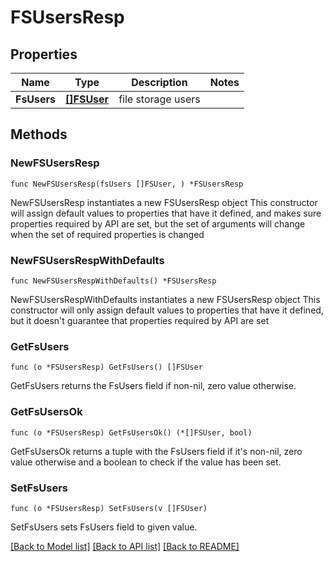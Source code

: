 # FSUsersResp

## Properties

Name | Type | Description | Notes
------------ | ------------- | ------------- | -------------
**FsUsers** | [**[]FSUser**](FSUser.md) | file storage users | 

## Methods

### NewFSUsersResp

`func NewFSUsersResp(fsUsers []FSUser, ) *FSUsersResp`

NewFSUsersResp instantiates a new FSUsersResp object
This constructor will assign default values to properties that have it defined,
and makes sure properties required by API are set, but the set of arguments
will change when the set of required properties is changed

### NewFSUsersRespWithDefaults

`func NewFSUsersRespWithDefaults() *FSUsersResp`

NewFSUsersRespWithDefaults instantiates a new FSUsersResp object
This constructor will only assign default values to properties that have it defined,
but it doesn't guarantee that properties required by API are set

### GetFsUsers

`func (o *FSUsersResp) GetFsUsers() []FSUser`

GetFsUsers returns the FsUsers field if non-nil, zero value otherwise.

### GetFsUsersOk

`func (o *FSUsersResp) GetFsUsersOk() (*[]FSUser, bool)`

GetFsUsersOk returns a tuple with the FsUsers field if it's non-nil, zero value otherwise
and a boolean to check if the value has been set.

### SetFsUsers

`func (o *FSUsersResp) SetFsUsers(v []FSUser)`

SetFsUsers sets FsUsers field to given value.



[[Back to Model list]](../README.md#documentation-for-models) [[Back to API list]](../README.md#documentation-for-api-endpoints) [[Back to README]](../README.md)



